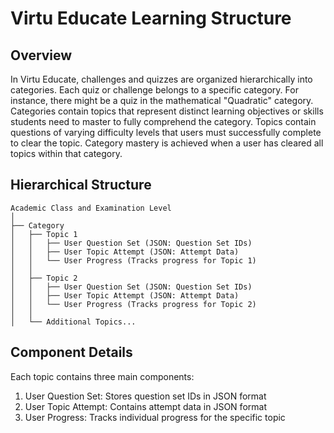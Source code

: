 # Virtu Educate Learning Structure

## Overview
In Virtu Educate, challenges and quizzes are organized hierarchically into categories. Each quiz or challenge belongs to a specific category. For instance, there might be a quiz in the mathematical "Quadratic" category. Categories contain topics that represent distinct learning objectives or skills students need to master to fully comprehend the category. Topics contain questions of varying difficulty levels that users must successfully complete to clear the topic. Category mastery is achieved when a user has cleared all topics within that category.

## Hierarchical Structure

```
Academic Class and Examination Level
│
├── Category
│   ├── Topic 1
│   │   ├── User Question Set (JSON: Question Set IDs)
│   │   ├── User Topic Attempt (JSON: Attempt Data)
│   │   └── User Progress (Tracks progress for Topic 1)
│   │
│   ├── Topic 2
│   │   ├── User Question Set (JSON: Question Set IDs)
│   │   ├── User Topic Attempt (JSON: Attempt Data)
│   │   └── User Progress (Tracks progress for Topic 2)
│   │
│   └── Additional Topics...
```

## Component Details

Each topic contains three main components:

1. User Question Set: Stores question set IDs in JSON format
2. User Topic Attempt: Contains attempt data in JSON format
3. User Progress: Tracks individual progress for the specific topic
